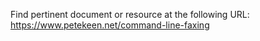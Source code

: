 Find pertinent document or resource at the following URL:
https://www.petekeen.net/command-line-faxing
